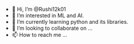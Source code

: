 - 👋 Hi, I’m @Rushi12k01
- 👀 I’m interested in ML and AI.
- 🌱 I’m currently learning python and its libraries.
- 💞️ I’m looking to collaborate on ...
- 📫 How to reach me ...

<!---
Rushi12k01/Rushi12k01 is a ✨ special ✨ repository because its `README.md` (this file) appears on your GitHub profile.
You can click the Preview link to take a look at your changes.
--->
